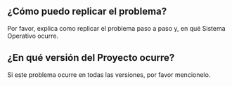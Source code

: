 ## ¿Cómo puedo replicar el problema?
Por favor, explica como replicar el problema paso a paso y, en qué Sistema Operativo ocurre.
## ¿En qué versión del Proyecto ocurre?
Si este problema ocurre en todas las versiones, por favor mencionelo.
